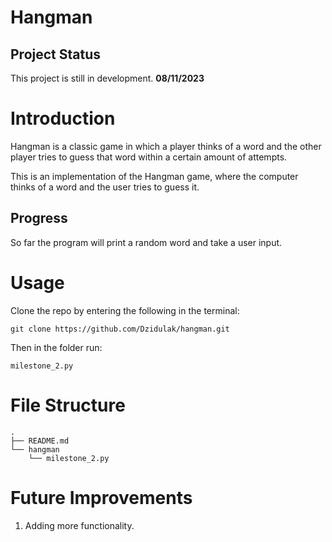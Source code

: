 # Hangman

## Project Status
This project is still in development. **08/11/2023**

# Introduction
Hangman is a classic game in which a player thinks of a word and the other player tries to guess that word within a certain amount of attempts.

This is an implementation of the Hangman game, where the computer thinks of a word and the user tries to guess it. 

## Progress
So far the program will print a random word and take a user input. 

# Usage
Clone the repo by entering the following in the terminal:
```
git clone https://github.com/Dzidulak/hangman.git
```
Then in the folder run:
```
milestone_2.py
```

# File Structure
```
.
├── README.md
└── hangman
    └── milestone_2.py
```

# Future Improvements
1. Adding more functionality. 
